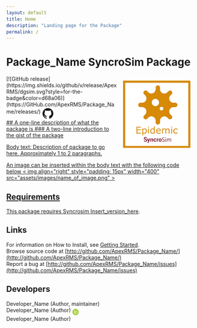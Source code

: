 ```yaml
---
layout: default
title: Home
description: "Landing page for the Package"
permalink: /
---
```


# **Package_Name** SyncroSim Package
<img align="right" style="padding: 13px" width="180" src="assets/images/logo/epidemic-sticker-3.png">
[![GitHub release](https://img.shields.io/github/v/release/ApexRMS/dgsim.svg?style=for-the-badge&color=d68a06)](https://GitHub.com/ApexRMS/Package_Name/releases/)    <a href="https://github.com/ApexRMS/Package_Name"><img align="middle" style="padding: 1px" width="30" src="assets/images/logo/github-trans2.png">
<br>
## A one-line description of what the package is
### A two-line introduction to the gist of the package


Body text: Description of package to go here. Approximately 1 to 2 paragraphs.

An image can be inserted within the body text with the following code below
< img align="right" style="padding: 15px" width="400" src="assets/images/name_of_image.png" >

## Requirements

This package requires Syncrosim [Insert_version_here](https://syncrosim.com/download/).

## Links

For information on How to Install, see [Getting Started](https://apexrms.github.io/Package_Name/getting_started.html).
<br>
Browse source code at
[http://github.com/ApexRMS/Package_Name/](http://github.com/ApexRMS/Package_Name/)
<br>
Report a bug at
[http://github.com/ApexRMS/Package_Name/issues](http://github.com/ApexRMS/Package_Name/issues)

## Developers

Developer_Name (Author, maintainer)
<br>
Developer_Name (Author) <a href="https://orcid.org/Enter_Your_Link_Here"><img align="middle" style="padding: 0.5px" width="17" src="assets/images/ORCID.png"></a>
<br>
Developer_Name (Author)
